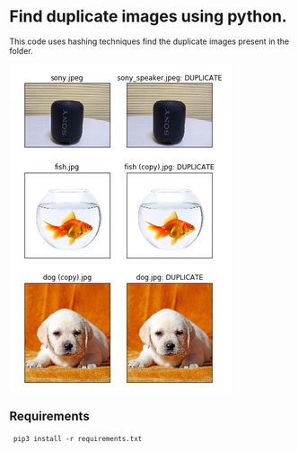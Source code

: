 # Find duplicate images using python.

This code uses hashing techniques find the duplicate images present in the folder.

![Results](results.png)


## Requirements

``` pip3 install -r requirements.txt```